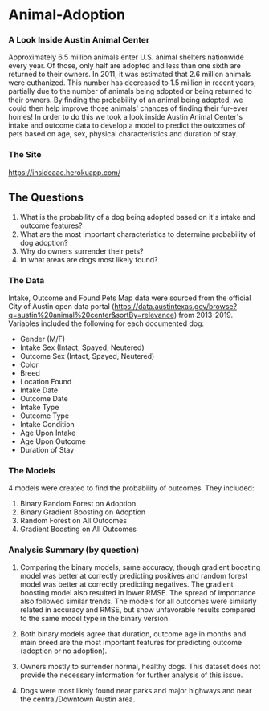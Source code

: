 # Animal-Adoption
### A Look Inside Austin Animal Center
Approximately 6.5 million animals enter U.S. animal shelters nationwide every year. Of those, only half are adopted and less than one sixth are returned to their owners. In 2011, it was estimated that 2.6 million animals were euthanized. This number has decreased to 1.5 million in recent years, partially due to the number of animals being adopted or being returned to their owners. By finding the probability of an animal being adopted, we could then help improve those animals' chances of finding their fur-ever homes! In order to do this we took a look inside Austin Animal Center's intake and outcome data to develop a model to predict the outcomes of pets based on age, sex, physical characteristics and duration of stay.

### The Site
https://insideaac.herokuapp.com/

## The Questions
1. What is the probability of a dog being adopted based on it's intake and outcome features?
2. What are the most important characteristics to determine probability of dog adoption?
3. Why do owners surrender their pets?
4. In what areas are dogs most likely found?

### The Data
Intake, Outcome and Found Pets Map data were sourced from the official City of Austin open data portal (https://data.austintexas.gov/browse?q=austin%20animal%20center&sortBy=relevance) from 2013-2019. Variables included the following for each documented dog:

 -  Gender (M/F)
 -  Intake Sex (Intact, Spayed, Neutered)
 -  Outcome Sex (Intact, Spayed, Neutered)
 -  Color
 -  Breed
 -  Location Found
 -  Intake Date
 -  Outcome Date
 -  Intake Type
 -  Outcome Type
 -  Intake Condition
 -  Age Upon Intake
 -  Age Upon Outcome
 -  Duration of Stay
    
### The Models
4 models were created to find the probability of outcomes. They included:
  1. Binary Random Forest on Adoption
  2. Binary Gradient Boosting on Adoption
  3. Random Forest on All Outcomes
  4. Gradient Boosting on All Outcomes

### Analysis Summary (by question)
1. Comparing the binary models, same accuracy, though gradient boosting model was better at correctly predicting positives and random forest model was better at correctly predicting negatives. The gradient boosting model also resulted in lower RMSE. The spread of importance also followed similar trends. The models for all outcomes were similarly related in accuracy and RMSE, but show unfavorable results compared to the same model type in the binary version.

2. Both binary models agree that duration, outcome age in months and main breed are the most important features for predicting outcome (adoption or no adoption).

3. Owners mostly to surrender normal, healthy dogs. This dataset does not provide the necessary information for further analysis of this issue.

4. Dogs were most likely found near parks and major highways and near the central/Downtown Austin area.
